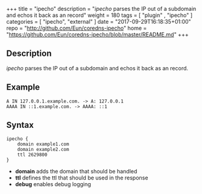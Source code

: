 +++
title = "ipecho"
description = "*ipecho* parses the IP out of a subdomain and echos it back as an record"
weight = 180
tags = [  "plugin" , "ipecho" ]
categories = [ "ipecho", "external" ]
date = "2017-09-29T16:18:35+01:00"
repo = "http://github.com/Eun/coredns-ipecho"
home = "https://github.com/Eun/coredns-ipecho/blob/master/README.md"
+++

## Description

*ipecho* parses the IP out of a subdomain and echos it back as an record.

## Example
```
A IN 127.0.0.1.example.com. -> A: 127.0.0.1
AAAA IN ::1.example.com. -> AAAA: ::1
```

## Syntax
```
ipecho {
    domain example1.com
    domain example2.com
    ttl 2629800
}
```

* **domain** adds the domain that should be handled
* **ttl** defines the ttl that should be used in the response
* **debug** enables debug logging

